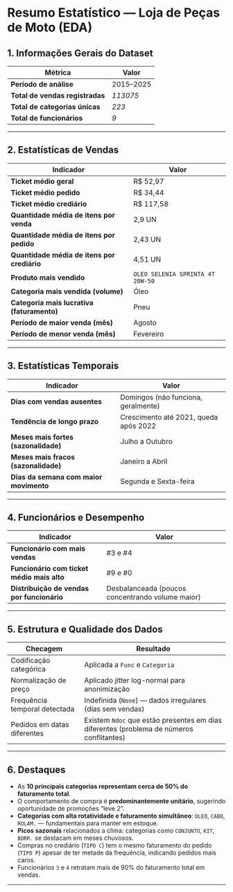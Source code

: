 # Resumo Estatístico — Loja de Peças de Moto (EDA)

## 1. Informações Gerais do Dataset

| Métrica                         | Valor     |
| ------------------------------- | --------- |
| **Período de análise**          | 2015–2025 |
| **Total de vendas registradas** | *113075*  |
| **Total de categorias únicas**  |  *223* |
| **Total de funcionários**       |  *9*       |


---

## 2. Estatísticas de Vendas

| Indicador                                  | Valor                            |
| ------------------------------------------ | -------------------------------- |
| **Ticket médio geral**                     | R$ 52,97                         |
| **Ticket médio pedido**                    | R$ 34,44                         |
| **Ticket médio crediário**                 | R$ 117,58                        |
| **Quantidade média de itens por venda**    | 2,9 UN                           |
| **Quantidade média de itens por pedido**   | 2,43 UN                          |
| **Quantidade média de itens por crediário**| 4,51 UN                          |
| **Produto mais vendido**                   | `OLEO SELENIA SPRINTA 4T 20W-50` |
| **Categoria mais vendida (volume)**        | Óleo                             |
| **Categoria mais lucrativa (faturamento)** | Pneu                             |
| **Período de maior venda (mês)**           | Agosto                           |
| **Período de menor venda (mês)**           | Fevereiro                        |

---

## 3. Estatísticas Temporais

| Indicador                              | Valor                                 |
| -------------------------------------- | ------------------------------------- |
| **Dias com vendas ausentes**           | Domingos (não funciona, geralmente)   |
| **Tendência de longo prazo**           | Crescimento até 2021, queda após 2022 |
| **Meses mais fortes (sazonalidade)**   | Julho a Outubro                       |
| **Meses mais fracos (sazonalidade)**   | Janeiro a Abril                       |
| **Dias da semana com maior movimento** | Segunda e Sexta-feira                 |

---

## 4. Funcionários e Desempenho

| Indicador                                  | Valor                                            |
| ------------------------------------------ | ------------------------------------------------ |
| **Funcionário com mais vendas**            | #3 e #4                                          |
| **Funcionário com ticket médio mais alto** | #9 e #0                                          |
| **Distribuição de vendas por funcionário** | Desbalanceada (poucos concentrando volume maior) |


---

## 5. Estrutura e Qualidade dos Dados

| Checagem                      | Resultado                                       |
| ----------------------------- | ----------------------------------------------- |
| Codificação categórica        | Aplicada a `Func` e `Categoria`                 |
| Normalização de preço         | Aplicado jitter log-normal para anonimização    |
| Frequência temporal detectada | Indefinida (`None`) — dados irregulares (dias sem vendas)         |
| Pedidos em datas diferentes | Existem `Ndoc` que estão presentes em dias diferentes (problema de números conflitantes) |
---

## 6. Destaques

* As **10 principais categorias representam cerca de 50% do faturamento total**.
* O comportamento de compra é **predominantemente unitário**, sugerindo oportunidade de promoções “leve 2”.
* **Categorias com alta rotatividade e faturamento simultâneo**: `OLEO`, `CABO`, `ROLAM.` — fundamentais para manter em estoque.
* **Picos sazonais** relacionados a clima: categorias como `CONJUNTO`, `KIT`, `BORR.` se destacam em meses chuvosos.
* Compras no crediário (`TIPO C`) tem o mesmo faturamento do pedido (`TIPO P`) apesar de ter metade da frequência, indicando pedidos mais caros.
* Funcionários `3` e `4` retratam mais de 90% do faturamento total em vendas.
---
